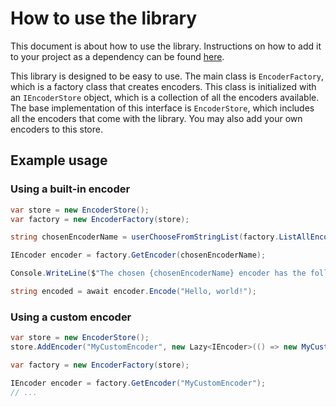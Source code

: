 # How to use the library

This document is about how to use the library. Instructions on how to add it to your project as a dependency can be found [here](./UsingTheNugetPackageFromGithub.md).

This library is designed to be easy to use. The main class is `EncoderFactory`, which is a factory class that creates
encoders. This class is initialized with an `IEncoderStore` object, which is a collection of all the encoders available.
The base implementation of this interface is `EncoderStore`, which includes all the encoders that come with the library.
You may also add your own encoders to this store.

## Example usage

### Using a built-in encoder

```csharp
var store = new EncoderStore();
var factory = new EncoderFactory(store);

string chosenEncoderName = userChooseFromStringList(factory.ListAllEncoders());

IEncoder encoder = factory.GetEncoder(chosenEncoderName);

Console.WriteLine($"The chosen {chosenEncoderName} encoder has the following description:\n {encoder.Description}");

string encoded = await encoder.Encode("Hello, world!");
```

### Using a custom encoder

```csharp
var store = new EncoderStore();
store.AddEncoder("MyCustomEncoder", new Lazy<IEncoder>(() => new MyCustomEncoder(string someParameter)));

var factory = new EncoderFactory(store);

IEncoder encoder = factory.GetEncoder("MyCustomEncoder");
// ...
```